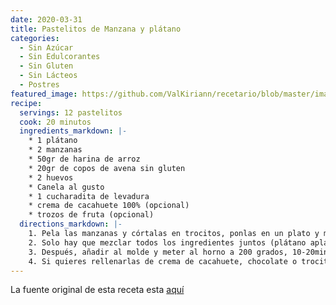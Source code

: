 ```yaml
---
date: 2020-03-31
title: Pastelitos de Manzana y plátano
categories:
  - Sin Azúcar
  - Sin Edulcorantes
  - Sin Gluten
  - Sin Lácteos
  - Postres
featured_image: https://github.com/ValKiriann/recetario/blob/master/images/posts/2020-03-31-pastelitos-manzana-platano.jpg?raw=true
recipe:
  servings: 12 pastelitos
  cook: 20 minutos
  ingredients_markdown: |-
    * 1 plátano
    * 2 manzanas
    * 50gr de harina de arroz
    * 20gr de copos de avena sin gluten
    * 2 huevos
    * Canela al gusto
    * 1 cucharadita de levadura
    * crema de cacahuete 100% (opcional)
    * trozos de fruta (opcional)
  directions_markdown: |-
    1. Pela las manzanas y córtalas en trocitos, ponlas en un plato y métela al microondas 2 min (sin tapar)
    2. Solo hay que mezclar todos los ingredientes juntos (plátano aplastado con tenedor, manzana asada, levadura, copos de avena, huevos, canela) en una batidora de mano y listo
    3. Después, añadir al molde y meter al horno a 200 grados, 10-20min (previamente calentado) siempre vigilando!!
    4. Si quieres rellenarlas de crema de cacahuete, chocolate o trocitos de fruta, llena los moldes 1/3, pon el relleno y pon 1/3 más de masa (nunca llenes los moldes pequeños más de 2/3)
---
```

La fuente original de esta receta esta [aquí](https://www.instagram.com/p/B3gy5x0FcTy/)